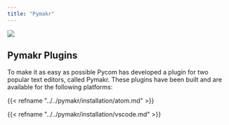 ```yaml
---
title: "Pymakr"
---
```


![](/gitbook/assets/pymakr-logo-1%20%281%29.png)

## Pymakr Plugins <a id="pymakr-plugins"></a>

To make it as easy as possible Pycom has developed a plugin for two popular text editors, called Pymakr. These plugins have been built and are available for the following platforms:

{{< refname "../../pymakr/installation/atom.md" >}}

{{< refname "../../pymakr/installation/vscode.md" >}}


